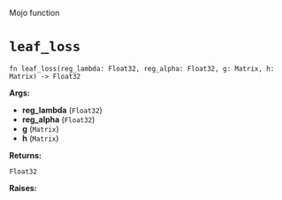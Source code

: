 Mojo function

# `leaf_loss`

```mojo
fn leaf_loss(reg_lambda: Float32, reg_alpha: Float32, g: Matrix, h: Matrix) -> Float32
```

**Args:**

- **reg_lambda** (`Float32`)
- **reg_alpha** (`Float32`)
- **g** (`Matrix`)
- **h** (`Matrix`)

**Returns:**

`Float32`

**Raises:**

